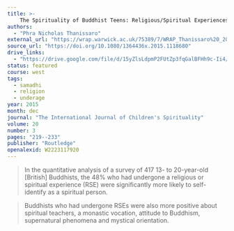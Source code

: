 ```yaml
---
title: >-
    The Spirituality of Buddhist Teens: Religious/Spiritual Experiences and Their Associated Triggers, Attributes and Attitudes
authors:
  - "Phra Nicholas Thanissaro"
external_url: "https://wrap.warwick.ac.uk/75389/7/WRAP_Thanissaro%20_2015_%20Buddhist%20RSE%20preprint.pdf"
source_url: "https://doi.org/10.1080/1364436x.2015.1118680"
drive_links:
  - "https://drive.google.com/file/d/15yZlsLdpmP2FUtZp3fqGalBFHh9c-Ii4/view?usp=drivesdk"
status: featured
course: west
tags:
  - samadhi
  - religion
  - underage
year: 2015
month: dec
journal: "The International Journal of Children's Spirituality"
volume: 20
number: 3
pages: "219--233"
publisher: "Routledge"
openalexid: W2223117920
---
```


> In the quantitative analysis of a survey of 417 13- to 20-year-old [British] Buddhists, the 48% who had undergone a religious or spiritual experience (RSE) were significantly more likely to self-identify as a spiritual person.

> Buddhists who had undergone RSEs were also more positive about spiritual teachers, a monastic vocation, attitude to Buddhism, supernatural phenomena and mystical orientation.

